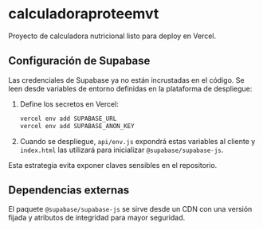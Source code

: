 # calculadoraproteemvt

Proyecto de calculadora nutricional listo para deploy en Vercel.

## Configuración de Supabase

Las credenciales de Supabase ya no están incrustadas en el código. Se leen
desde variables de entorno definidas en la plataforma de despliegue:

1. Define los secretos en Vercel:

   ```bash
   vercel env add SUPABASE_URL
   vercel env add SUPABASE_ANON_KEY
   ```

2. Cuando se despliegue, `api/env.js` expondrá estas variables al cliente y
   `index.html` las utilizará para inicializar `@supabase/supabase-js`.

Esta estrategia evita exponer claves sensibles en el repositorio.

## Dependencias externas

El paquete `@supabase/supabase-js` se sirve desde un CDN con una versión
fijada y atributos de integridad para mayor seguridad.
